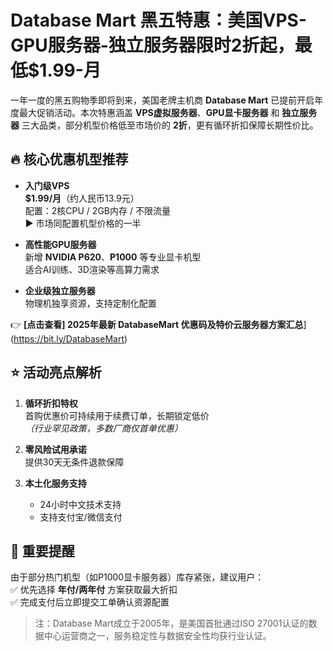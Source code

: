 # Database Mart 黑五特惠：美国VPS-GPU服务器-独立服务器限时2折起，最低$1.99-月

一年一度的黑五购物季即将到来，美国老牌主机商 **Database Mart** 已提前开启年度最大促销活动。本次特惠涵盖 **VPS虚拟服务器**、**GPU显卡服务器** 和 **独立服务器** 三大品类，部分机型价格低至市场价的 **2折**，更有循环折扣保障长期性价比。

## 🔥 核心优惠机型推荐

- **入门级VPS**  
  **$1.99/月**（约人民币13.9元）  
  配置：2核CPU / 2GB内存 / 不限流量  
  ▶ 市场同配置机型价格的一半  

- **高性能GPU服务器**  
  新增 **NVIDIA P620**、**P1000** 等专业显卡机型  
  适合AI训练、3D渲染等高算力需求  

- **企业级独立服务器**  
  物理机独享资源，支持定制化配置  

👉 **[点击查看] 2025年最新 DatabaseMart 优惠码及特价云服务器方案汇总**](https://bit.ly/DatabaseMart)

## ⭐ 活动亮点解析

1. **循环折扣特权**  
   首购优惠价可持续用于续费订单，长期锁定低价  
   *（行业罕见政策，多数厂商仅首单优惠）*

2. **零风险试用承诺**  
   提供30天无条件退款保障  

3. **本土化服务支持**  
   - 24小时中文技术支持  
   - 支持支付宝/微信支付  

## 🚨 重要提醒

由于部分热门机型（如P1000显卡服务器）库存紧张，建议用户：  
✅ 优先选择 **年付/两年付** 方案获取最大折扣  
✅ 完成支付后立即提交工单确认资源配置  

> 注：Database Mart成立于2005年，是美国首批通过ISO 27001认证的数据中心运营商之一，服务稳定性与数据安全性均获行业认证。